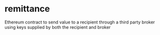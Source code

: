# remittance
Ethereum contract to send value to a recipient through a third party broker using keys supplied by both the recipient and broker
